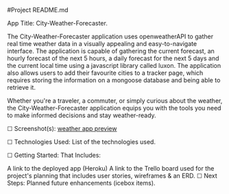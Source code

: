 #Project README.md

App Title: City-Weather-Forecaster.

The City-Weather-Forecaster application uses openweatherAPI to gather real time weather data in a visually appealing and easy-to-navigate interface.
The application is capable of gathering the current forecast, an hourly forecast of the next 5 hours, a daily forecast for the next 5 days and the current local time using a javascript library called luxon.
The application also allows users to add their favourite cities to a tracker page, which requires storing the information on a mongoose database and being able to retrieve it. 

Whether you're a traveler, a commuter, or simply curious about the weather, the City-Weather-Forecaster application equips you with the tools you need to make informed decisions and stay weather-ready.

☐ Screenshot(s): [weather app preview](https://i.ibb.co/9tyRcmV/Weather-app-Pic.png)

☐ Technologies Used: List of the technologies used.

☐ Getting Started: That Includes:

A link to the deployed app (Heroku)
A link to the Trello board used for the project's planning that includes user stories, wireframes & an ERD.
☐ Next Steps: Planned future enhancements (icebox items).
